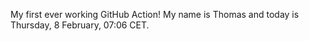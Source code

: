 My first ever working GitHub Action!
My name is Thomas and today is Thursday, 8 February, 07:06 CET. 
